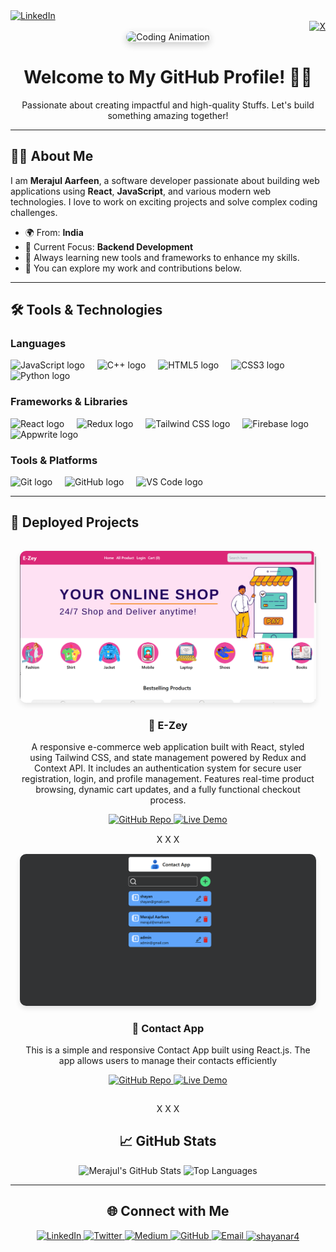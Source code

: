 <div align="left">
  <a href="https://www.linkedin.com/in/merajul-aarfeen" target="_blank">
    <img src="https://img.shields.io/badge/LinkedIn-%230077B5.svg?style=for-the-badge&logo=linkedin&logoColor=white" alt="LinkedIn" height="30"/>
  </a>
</div>

<div align="right">
  <a href="https://x.com/shayanar4" target="_blank">
    <img src="https://img.shields.io/badge/X-%2312100E.svg?style=for-the-badge&logo=x&logoColor=white" alt="X" height="30"/>
  </a>
</div>


<div align="center">
  <img height="200" src="https://media.giphy.com/media/u1WhXLjwgcXpHJBMRM/giphy.gif?cid=790b7611p6tmf34dypvswvnllsx5995252xlvmtntuoc4ay6&ep=v1_gifs_search&rid=giphy.gif&ct=g" alt="Coding Animation" style="border-radius: 15px; box-shadow: 0 4px 12px rgba(0, 0, 0, 0.2);" />
</div>





<h1 align="center">Welcome to My GitHub Profile! 👨‍💻</h1>

<p align="center">
  Passionate about creating impactful and high-quality Stuffs. Let's build something amazing together!
</p>

---

## 👨‍💻 About Me

I am **Merajul Aarfeen**, a software developer passionate about building web applications using **React**, **JavaScript**, and various modern web technologies. I love to work on exciting projects and solve complex coding challenges.

- 🌍 From: **India**
- 🔭 Current Focus: **Backend Development**
- 🎯 Always learning new tools and frameworks to enhance my skills.
- 💼 You can explore my work and contributions below.

---

## 🛠 Tools & Technologies

### Languages
<div align="left">
  <img src="https://cdn.jsdelivr.net/gh/devicons/devicon/icons/javascript/javascript-original.svg" height="40" alt="JavaScript logo" />
  <img width="12" />
  <img src="https://cdn.jsdelivr.net/gh/devicons/devicon/icons/cplusplus/cplusplus-original.svg" height="40" alt="C++ logo" />
  <img width="12" />
  <img src="https://cdn.jsdelivr.net/gh/devicons/devicon/icons/html5/html5-original.svg" height="40" alt="HTML5 logo" />
  <img width="12" />
  <img src="https://cdn.jsdelivr.net/gh/devicons/devicon/icons/css3/css3-original.svg" height="40" alt="CSS3 logo" />
  <img width="12" />
  <img src="https://cdn.jsdelivr.net/gh/devicons/devicon/icons/python/python-original.svg" height="40" alt="Python logo" />
</div>

### Frameworks & Libraries
<div align="left">
  <img src="https://cdn.jsdelivr.net/gh/devicons/devicon/icons/react/react-original.svg" height="40" alt="React logo" />
  <img width="12" />
  <img src="https://cdn.jsdelivr.net/gh/devicons/devicon/icons/redux/redux-original.svg" height="40" alt="Redux logo" />
  <img width="12" />
  <img src="https://cdn.jsdelivr.net/gh/devicons/devicon/icons/tailwindcss/tailwindcss-original-wordmark.svg" height="40" alt="Tailwind CSS logo" />
  <img width="12" />
  <img src="https://cdn.jsdelivr.net/gh/devicons/devicon/icons/firebase/firebase-plain.svg" height="40" alt="Firebase logo" />
  <img width="12" />
  <img src="https://cdn.jsdelivr.net/gh/devicons/devicon/icons/appwrite/appwrite-original.svg" height="40" alt="Appwrite logo" />
</div>

### Tools & Platforms
<div align="left">
  <img src="https://cdn.jsdelivr.net/gh/devicons/devicon/icons/git/git-original.svg" height="40" alt="Git logo" />
  <img width="12" />
  <img src="https://cdn.jsdelivr.net/gh/devicons/devicon/icons/github/github-original.svg" height="40" alt="GitHub logo" />
  <img width="12" />
  <img src="https://cdn.jsdelivr.net/gh/devicons/devicon/icons/vscode/vscode-original.svg" height="40" alt="VS Code logo" />
</div>

---
## 🚀 Deployed Projects

<div align="center">

  <!-- Project 1 -->
  <div style="display: inline-block; text-align: center; margin: 15px;">
    <img src="./E-zey.png" alt="Project 1 Preview" style="border-radius: 10px; box-shadow: 0 4px 8px rgba(0, 0, 0, 0.1);">
    <h3>🌟 E-Zey </h3>
    <p>A responsive e-commerce web application built with React, styled using Tailwind CSS, and state management powered by Redux and Context API. It includes an authentication system for secure user registration, login, and profile management. Features real-time product browsing, dynamic cart updates, and a fully functional checkout process.</p>
    <a href="https://github.com/shayanaarfeen/E-Zey" target="_blank">
      <img src="https://img.shields.io/badge/Repository-GitHub-blue?style=for-the-badge&logo=github" alt="GitHub Repo">
    </a>
    <a href="https://e-zey.vercel.app/" target="_blank">
      <img src="https://img.shields.io/badge/Live-Demo-brightgreen?style=for-the-badge" alt="Live Demo">
    </a>
  </div>
X X X
  <!-- Project 2 -->
  <div style="display: inline-block; text-align: center; margin: 15px;">
    <img src="./contactAppPreview.png" alt="Project 2 Preview" style="border-radius: 10px; box-shadow: 0 4px 8px rgba(0, 0, 0, 0.1);">
    <h3>🚀 Contact App</h3>
    <p>This is a simple and responsive Contact App built using React.js. The app allows users to manage their contacts efficiently</p>
    <a href="https://github.com/shayanaarfeen/contact-app" target="_blank">
      <img src="https://img.shields.io/badge/Repository-GitHub-blue?style=for-the-badge&logo=github" alt="GitHub Repo">
    </a>
    <a href="https://contact-app-six-tawny.vercel.app/" target="_blank">
      <img src="https://img.shields.io/badge/Live-Demo-brightgreen?style=for-the-badge" alt="Live Demo">
    </a>
  </div>
  
X X X

## 📈 GitHub Stats

<div align="center">
  <img src="https://github-readme-stats.vercel.app/api?username=shayanaarfeen&show_icons=true&theme=dracula" height="150" alt="Merajul's GitHub Stats" />
  <img src="https://github-readme-stats.vercel.app/api/top-langs?username=shayanaarfeen&langs_count=8&theme=dracula&layout=compact" height="150" alt="Top Languages" />
</div>

---

## 🌐 Connect with Me

<div align="center">
  <a href="https://www.linkedin.com/in/merajul-aarfeen" target="_blank">
    <img src="https://img.shields.io/badge/LinkedIn-%230077B5.svg?style=for-the-badge&logo=linkedin&logoColor=white" alt="LinkedIn" />
  </a>
  <a href="https://x.com/shayanar4" target="_blank">
    <img src="https://img.shields.io/badge/Twitter-%231DA1F2.svg?style=for-the-badge&logo=Twitter&logoColor=white" alt="Twitter" />
  </a>
  <a href="https://medium.com/@shayanar4" target="_blank">
    <img src="https://img.shields.io/badge/Medium-%2312100E.svg?style=for-the-badge&logo=medium&logoColor=white" alt="Medium" />
  </a>
  <a href="https://github.com/shayanaarfeen" target="_blank">
    <img src="https://img.shields.io/badge/GitHub-%2312100E.svg?style=for-the-badge&logo=github&logoColor=white" alt="GitHub" />
  </a>
  <a href="mailto:your-xxx@gmail.com.com" target="_blank">
    <img src="https://img.shields.io/badge/Gmail-D14836?style=for-the-badge&logo=gmail&logoColor=white" alt="Email" />
  </a>
  <a href="https://www.leetcode.com/shayanar4" target="blank">
    <img align="center" src="https://raw.githubusercontent.com/rahuldkjain/github-profile-readme-generator/master/src/images/icons/Social/leet-code.svg" alt="shayanar4" height="30" width="40" />
  </a>
</div>


